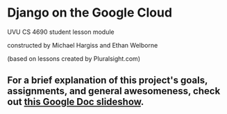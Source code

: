 Django on the Google Cloud
==========================

UVU CS 4690 student lesson module

constructed by Michael Hargiss and Ethan Welborne

(based on lessons created by Pluralsight.com)

For a brief explanation of this project's goals, assignments, and general awesomeness, check out <a href='https://docs.google.com/presentation/d/1bopbNtcZ1RRC72WMG2beCFH4CU2pYYTIlBJ5_EMBMHE/pub?start=true&loop=true&delayms=3000' title='Google Doc slideshow' target='_blank'>this Google Doc slideshow</a>.
--------------------------